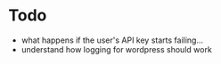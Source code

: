 # Todo

- what happens if the user's API key starts failing...
- understand how logging for wordpress should work